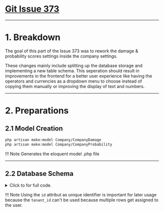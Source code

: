 # [Git Issue 373](https://git.etes.de/edira/edira/-/issues/373)

---

# 1. Breakdown

The goal of this part of the Issue 373 was to rework the damage & probability scores settings inside the company settings. 

These changes mainly include splitting up the database storage and implementing a new table schema. This seperation should result in improvements in the frontend for a better user experience like having the operators and currencies as a dropdown menu to choose instead of copying them manually or improving the display of text and numbers.

---

# 2. Preparations

## 2.1 Model Creation

```bash
php artisan make:model Company/CompanyDamage
php artisan make:model Company/CompanyProbability
```

!!! Note 
    Generates the eloquent model .php file

---

## 2.2 Database Schema

<details>
<summary>Click to for full code.</summary>
<pre id="codeblock">
<code class="language-php" id="codeblock">Schema::create('company_damage', function (Blueprint $table) {
    $table->id();
    $table->unsignedBigInteger('tenant_id');

    $table->unsignedBigInteger('score_number');
    $table->boolean('is_company_damage');
    $table->string('operator')->index()->default('');
    $table->unsignedBigInteger('value');
    $table->string('currency')->index()->default('');

    $table->timestamps();

    $table->foreign('tenant_id')->references('id')->on('tenants')->onDelete('cascade');
    $table->unique('id');
});</code>
</pre>
</details>

!!! Note 
    Using the `id` attribut as unique identifier is important for later usage because the `tenant_id` can't be used because multiple rows get assigned to the user.
